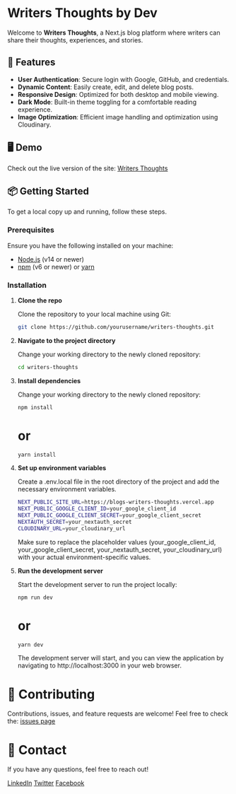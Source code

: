 # Writers Thoughts by Dev

Welcome to **Writers Thoughts**, a Next.js blog platform where writers can share their thoughts, experiences, and stories.

## 🚀 Features

- **User Authentication**: Secure login with Google, GitHub, and credentials.
- **Dynamic Content**: Easily create, edit, and delete blog posts.
- **Responsive Design**: Optimized for both desktop and mobile viewing.
- **Dark Mode**: Built-in theme toggling for a comfortable reading experience.
- **Image Optimization**: Efficient image handling and optimization using Cloudinary.

## 🖥️ Demo

Check out the live version of the site: [Writers Thoughts](https://blogs-writers-thoughts.vercel.app)

## 📦 Getting Started

To get a local copy up and running, follow these steps.

### Prerequisites

Ensure you have the following installed on your machine:

- [Node.js](https://nodejs.org/) (v14 or newer)
- [npm](https://www.npmjs.com/) (v6 or newer) or [yarn](https://yarnpkg.com/)

### Installation

1. **Clone the repo**

   Clone the repository to your local machine using Git:

   ```bash
   git clone https://github.com/yourusername/writers-thoughts.git

   ```

2. **Navigate to the project directory**

   Change your working directory to the newly cloned repository:

   ```bash
   cd writers-thoughts

   ```

3. **Install dependencies**

   Change your working directory to the newly cloned repository:

   ```bash
   npm install
   ```

   # or

   ```bash
   yarn install
   ```

4. **Set up environment variables**

   Create a .env.local file in the root directory of the project and add the necessary environment variables.

   ```bash
   NEXT_PUBLIC_SITE_URL=https://blogs-writers-thoughts.vercel.app
   NEXT_PUBLIC_GOOGLE_CLIENT_ID=your_google_client_id
   NEXT_PUBLIC_GOOGLE_CLIENT_SECRET=your_google_client_secret
   NEXTAUTH_SECRET=your_nextauth_secret
   CLOUDINARY_URL=your_cloudinary_url

   ```

   Make sure to replace the placeholder values (your_google_client_id, your_google_client_secret, your_nextauth_secret, your_cloudinary_url) with your actual environment-specific values.

5. **Run the development server**

   Start the development server to run the project locally:

   ```bash
   npm run dev
   ```

   # or

   ```bash
   yarn dev
   ```

   The development server will start, and you can view the application by navigating to http://localhost:3000 in your web browser.

# 🤝 Contributing

Contributions, issues, and feature requests are welcome! Feel free to check the: [issues page](https://github.com/devdashk66/blogs-writers-thoughts/issues)

# 📧 Contact

If you have any questions, feel free to reach out!

[LinkedIn](https://www.linkedin.com/in/devdashk66)
[Twitter](https://x.com/devdashk66)
[Facebook](https://www.facebook.com/devdashk66)
